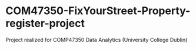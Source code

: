 # COM47350-FixYourStreet-Property-register-project
Project realized for COMP47350 Data Analytics (University College Dublin)
